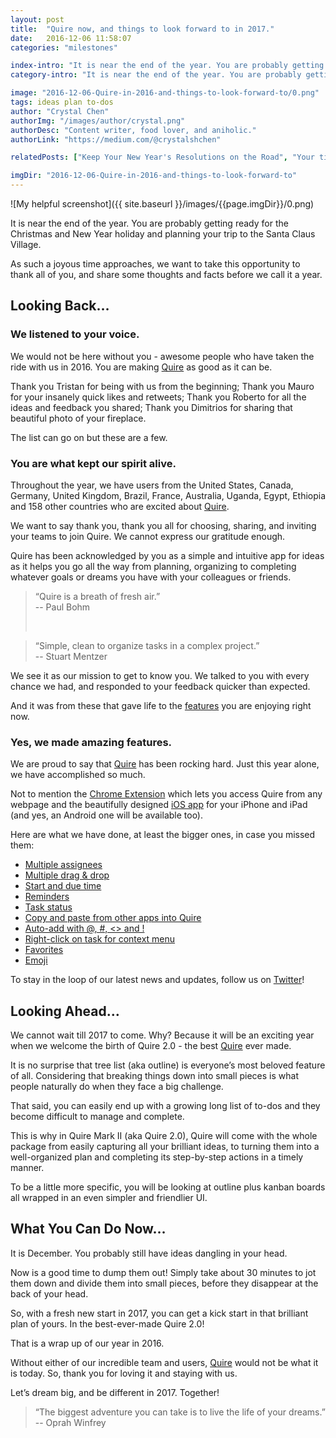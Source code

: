 ```yaml
---
layout: post
title:  "Quire now, and things to look forward to in 2017."
date:   2016-12-06 11:58:07
categories: "milestones"

index-intro: "It is near the end of the year. You are probably getting ready for the Christmas and New Year holiday and planning your trip to the Santa Claus Village. As such a joyous time approaches, we want to take this opportunity to thank all of you, and share some thoughts and facts before we call it a year..."
category-intro: "It is near the end of the year. You are probably getting ready for the Christmas and New Year holiday and planning your trip to..."

image: "2016-12-06-Quire-in-2016-and-things-to-look-forward-to/0.png"
tags: ideas plan to-dos
author: "Crystal Chen"
authorImg: "/images/author/crystal.png"
authorDesc: "Content writer, food lover, and aniholic."
authorLink: "https://medium.com/@crystalshchen"

relatedPosts: ["Keep Your New Year's Resolutions on the Road", "Your time comes with a price tag"]

imgDir: "2016-12-06-Quire-in-2016-and-things-to-look-forward-to"
---
```



![My helpful screenshot]({{ site.baseurl }}/images/{{page.imgDir}}/0.png)

It is near the end of the year. You are probably getting ready for the Christmas and New Year holiday and planning your trip to the Santa Claus Village.

As such a joyous time approaches, we want to take this opportunity to thank all of you, and share some thoughts and facts before we call it a year.

## Looking Back…

### We listened to your voice.

We would not be here without you - awesome people who have taken the ride with us in 2016. You are making [Quire](https://quire.io/) as good as it can be.

Thank you Tristan for being with us from the beginning; Thank you Mauro for your insanely quick likes and retweets; Thank you Roberto for all the ideas and feedback you shared; Thank you Dimitrios for sharing that beautiful photo of your fireplace.

The list can go on but these are a few.

### You are what kept our spirit alive.

Throughout the year, we have users from the United States, Canada, Germany, United Kingdom, Brazil, France, Australia, Uganda, Egypt, Ethiopia and 158 other countries who are excited about [Quire](https://quire.io/).

We want to say thank you, thank you all for choosing, sharing, and inviting your teams to join Quire. We cannot express our gratitude enough.

Quire has been acknowledged by you as a simple and intuitive app for ideas as it helps you go all the way from planning, organizing to completing whatever goals or dreams you have with your colleagues or friends.

> “Quire is a breath of fresh air.”<br>
> -- Paul Bohm<p><br>

> “Simple, clean to organize tasks in a complex project.”<br>
> -- Stuart Mentzer

We see it as our mission to get to know you. We talked to you with every chance we had, and responded to your feedback quicker than expected.

And it was from these that gave life to the [features](https://quire.io/best-task-management) you are enjoying right now.

### Yes, we made amazing features.

We are proud to say that [Quire](https://quire.io/) has been rocking hard. Just this year alone, we have accomplished so much.

Not to mention the [Chrome Extension](https://chrome.google.com/webstore/detail/quire/fafnibnpfejgmleffgpnddkboddbipgm) which lets you access Quire from any webpage and the beautifully designed [iOS app](https://itunes.apple.com/us/app/quire-task-manager-for-teams/id1095193897?mt=8) for your iPhone and iPad (and yes, an Android one will be available too).

Here are what we have done, at least the bigger ones, in case you missed them:

* [Multiple assignees](https://quire.io/blog/p/Time-to-break-the-myth-of-Multiple-Assignees-in-Task-Management.html)
* [Multiple drag & drop](https://quire.io/blog/p/A-plan-well-laid-a-party-well-played.html)
* [Start and due time](https://quire.io/blog/p/It-is-all-about-time-in-task-management.html)
* [Reminders](https://quire.io/w/Getting_Started_with_Quire/105/Reminders)
* [Task status](https://quire.io/w/Getting_Started_with_Quire/126/Add_a_status)
* [Copy and paste from other apps into Quire](https://quire.io/blog/p/How-to-migrate-to-Quire-Copy-and-paste.html)
* [Auto-add with @, #, <> and !](https://quire.io/blog/p/Type-it-while-you-think-it.html)
* [Right-click on task for context menu](https://quire.io/w/Getting_Started_with_Quire/111/)
* [Favorites](https://quire.io/blog/p/We-are-not-Facebook-So-why-Like.html)
* [Emoji](https://quire.io/w/Getting_Started_with_Quire/112/Add_emojis)

To stay in the loop of our latest news and updates, follow us on [Twitter](https://twitter.com/quire_io)!

## Looking Ahead…

We cannot wait till 2017 to come. Why? Because it will be an exciting year when we welcome the birth of Quire 2.0 - the best [Quire](https://quire.io/) ever made.

It is no surprise that tree list (aka outline) is everyone’s most beloved feature of all. Considering that breaking things down into small pieces is what people naturally do when they face a big challenge.

That said, you can easily end up with a growing long list of to-dos and they become difficult to manage and complete.

This is why in Quire Mark II (aka Quire 2.0), Quire will come with the whole package from easily capturing all your brilliant ideas, to turning them into a well-organized plan and completing its step-by-step actions in a timely manner.

To be a little more specific, you will be looking at outline plus kanban boards all wrapped in an even simpler and friendlier UI.

## What You Can Do Now…

It is December. You probably still have ideas dangling in your head.

Now is a good time to dump them out! Simply take about 30 minutes to jot them down and divide them into small pieces, before they disappear at the back of your head.

So, with a fresh new start in 2017, you can get a kick start in that brilliant plan of yours. In the best-ever-made Quire 2.0!

That is a wrap up of our year in 2016.

Without either of our incredible team and users, [Quire](https://quire.io/) would not be what it is today. So, thank you for loving it and staying with us.

Let’s dream big, and be different in 2017. Together!

> “The biggest adventure you can take is to live the life of your dreams.”<br>
> -- Oprah Winfrey

[jekyll]:      http://jekyllrb.com
[jekyll-gh]:   https://github.com/jekyll/jekyll
[jekyll-help]: https://github.com/jekyll/jekyll-help
